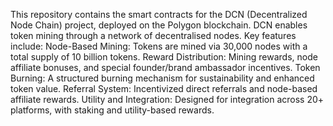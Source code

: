 This repository contains the smart contracts for the DCN (Decentralized Node Chain) project, deployed on the Polygon blockchain. DCN enables token mining through a network of decentralised nodes. Key features include: Node-Based Mining: Tokens are mined via 30,000 nodes with a total supply of 10 billion tokens. Reward Distribution: Mining rewards, node affiliate bonuses, and special founder/brand ambassador incentives. Token Burning: A structured burning mechanism for sustainability and enhanced token value. Referral System: Incentivized direct referrals and node-based affiliate rewards. Utility and Integration: Designed for integration across 20+ platforms, with staking and utility-based rewards.
